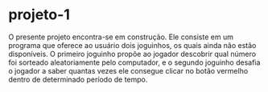 # projeto-1
O presente projeto encontra-se em construção. Ele consiste em um programa que oferece ao usuário dois joguinhos, os quais ainda não estão disponíveis.  O primeiro joguinho propõe ao jogador descobrir qual número foi sorteado aleatoriamente pelo computador,  e o segundo joguinho desafia o jogador a saber quantas vezes ele consegue clicar no botão vermelho dentro de determinado período de tempo.
